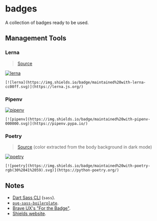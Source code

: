 # badges

A collection of badges ready to be used.

## Management Tools

### Lerna

> [Source](https://github.com/lerna/lerna#readme-badge)

[![lerna](https://img.shields.io/badge/maintained%20with-lerna-cc00ff.svg)](https://lerna.js.org/)

```text
[![lerna](https://img.shields.io/badge/maintained%20with-lerna-cc00ff.svg)](https://lerna.js.org/)
```

### Pipenv

[![pipenv](https://img.shields.io/badge/maintained%20with-pipenv-000000.svg)](https://pipenv.pypa.io/)

```text
[![pipenv](https://img.shields.io/badge/maintained%20with-pipenv-000000.svg)](https://pipenv.pypa.io/)
```

### Poetry

> [Source](https://python-poetry.org/docs/) (color extracted from the body background in dark mode)

[![poetry](<https://img.shields.io/badge/maintained%20with-poetry-rgb(30%2041%2059).svg>)](https://python-poetry.org/)

```text
[![poetry](https://img.shields.io/badge/maintained%20with-poetry-rgb(30%2041%2059).svg)](https://python-poetry.org/)
```

## Notes

- [Dart Sass CLI](https://sass-lang.com/documentation/cli/dart-sass) (`sass`).
- [`pug-sass-boilerplate`](https://github.com/juiceboxes/pug-sass-boilerplate).
- [Brave UX's "For the Badge"](https://forthebadge.com/).
- [Shields website](https://shields.io/).
